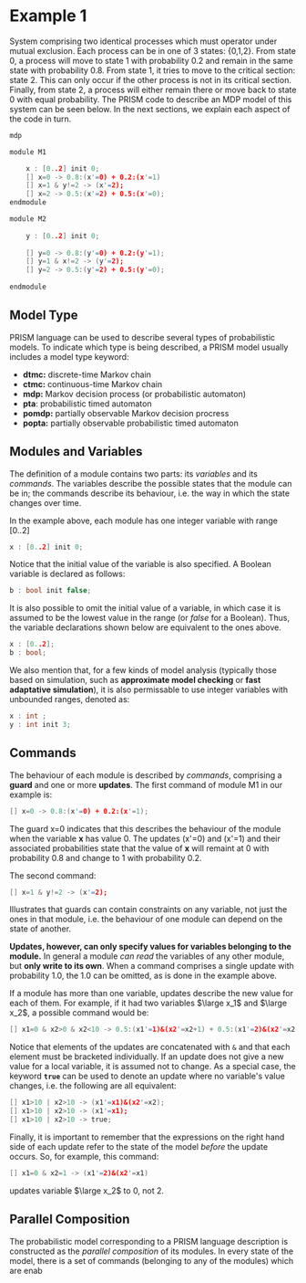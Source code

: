 # Example 1

System comprising two identical processes which must operator under mutual exclusion.  Each process can be in one of 3 states: {0,1,2}. From state 0, a process will move to state 1 with probability 0.2 and remain in the same state with probability 0.8. From state 1, it tries to move to the critical section: state 2. This can only occur if the other process is not in its critical section. Finally, from state 2, a process will either remain there or move back to state 0 with equal probability. The PRISM code to describe an MDP model of this system can be seen below. In the next sections, we explain each aspect of the code in turn.

```c
mdp 

module M1

	x : [0..2] init 0;
	[] x=0 -> 0.8:(x'=0) + 0.2:(x'=1)
	[] x=1 & y!=2 -> (x'=2);  
    [] x=2 -> 0.5:(x'=2) + 0.5:(x'=0);
endmodule

module M2  
  
    y : [0..2] init 0;  
  
    [] y=0 -> 0.8:(y'=0) + 0.2:(y'=1);  
    [] y=1 & x!=2 -> (y'=2);  
    [] y=2 -> 0.5:(y'=2) + 0.5:(y'=0);  
  
endmodule

```

## Model Type
PRISM language can be used to describe several types of probabilistic models. To indicate which type is being described, a PRISM model usually includes a model type keyword:

- **dtmc:** discrete-time Markov chain
- **ctmc:** continuous-time Markov chain
- **mdp:** Markov decision process (or probabilistic automaton)
- **pta**: probabilistic timed automaton
- **pomdp:** partially observable Markov decision procress
- **popta:** partially observable probabilistic timed automaton

## Modules and Variables

The definition of a module contains two parts: its *variables* and its *commands*. The variables describe the possible states that the module can be in; the commands describe its behaviour, i.e. the way in which the state changes over time.

In the example above, each module has one integer variable with range [0..2]

```c
x : [0..2] init 0;
```

Notice that the initial value of the variable is also specified. A Boolean variable is declared as follows:

```c
b : bool init false;
```

It is also possible to omit the initial value of a variable, in which case it is assumed to be the lowest value in the range (or *false* for a Boolean). Thus, the variable declarations shown below are equivalent to the ones above.

```c
x : [0..2];
b : bool;
```

We also mention that, for a few kinds of model analysis (typically those based on simulation, such as **approximate model checking** or **fast adaptative simulation**), it is also permissable to use integer variables with unbounded ranges, denoted as:

```c
x : int ;
y : int init 3;
```

## Commands

The behaviour of each module is described by *commands*, comprising a **guard** and one or more **updates**. The first command of module M1 in our example is:

``` c
[] x=0 -> 0.8:(x'=0) + 0.2:(x'=1);
```

The guard x=0 indicates that this describes the behaviour of the module when the variable **x** has value 0. The updates (x'=0) and (x'=1) and their associated probabilities state that the value of **x** will remaint at 0 with probability 0.8 and change to 1 with probability 0.2.

The second command:

``` c
[] x=1 & y!=2 -> (x'=2);
```

Illustrates that guards can contain constraints on any variable, not just the ones in that module, i.e. the behaviour of one module can depend on the state of another.

**Updates, however, can only specify values for variables belonging to the module.** In general a module *can read* the variables of any other module, but **only write to its own**. When a command comprises a single update with probability 1.0, the 1.0 can be omitted, as is done in the example above.

If a module has more than one variable, updates describe the new value for each of them. For example, if it had two variables $\large x_1$ and $\large x_2$, a possible command would be:

```c
[] x1=0 & x2>0 & x2<10 -> 0.5:(x1'=1)&(x2'=x2+1) + 0.5:(x1'=2)&(x2'=x2-1);
```

Notice that elements of the updates are concatenated with `&` and that each element must be bracketed individually. If an update does not give a new value for a local variable, it is assumed not to change. As a special case, the keyword **`true`** can be used to denote an update where no variable's value changes, i.e. the following are all equivalent:

``` c
[] x1>10 | x2>10 -> (x1'=x1)&(x2'=x2);  
[] x1>10 | x2>10 -> (x1'=x1);  
[] x1>10 | x2>10 -> true;
```

Finally, it is important to remember that the expressions on the right hand side of each update refer to the state of the model *before* the update occurs. So, for example, this command:

```c
[] x1=0 & x2=1 -> (x1'=2)&(x2'=x1)
```
updates variable $\large x_2$ to 0, not 2. 

## Parallel Composition
The probabilistic model corresponding to a PRISM language description is constructed as the *parallel composition* of its modules. In every state of the model, there is a set of commands (belonging to any of the modules) which are enab
